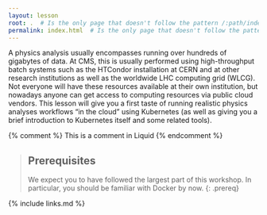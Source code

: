 ```yaml
---
layout: lesson
root: .  # Is the only page that doesn't follow the pattern /:path/index.html
permalink: index.html  # Is the only page that doesn't follow the pattern /:path/index.html
---
```

A physics analysis usually encompasses running over hundreds of gigabytes of data. At CMS, this is usually performed using high-throughput batch systems such as the HTCondor installation at CERN and at other research institutions as well as the worldwide LHC computing grid (WLCG). Not everyone will have these resources available at their own institution, but nowadays anyone can get access to computing resources via public cloud vendors. This lesson will give you a first taste of running realistic physics analyses workflows “in the cloud” using Kubernetes (as well as giving you a brief introduction to Kubernetes itself and some related tools).

<!-- this is an html comment -->

{% comment %} This is a comment in Liquid {% endcomment %}

> ## Prerequisites
>
> We expect you to have followed the largest part of this workshop. In particular, you should be familiar with Docker by now.
{: .prereq}

{% include links.md %}
